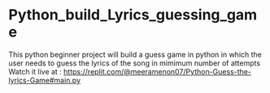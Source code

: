 # Python_build_Lyrics_guessing_game
This python beginner project will build a guess game in python in which the user needs to guess the lyrics of the song in mimimum number of attempts
Watch it live at :
https://replit.com/@meeramenon07/Python-Guess-the-lyrics-Game#main.py
